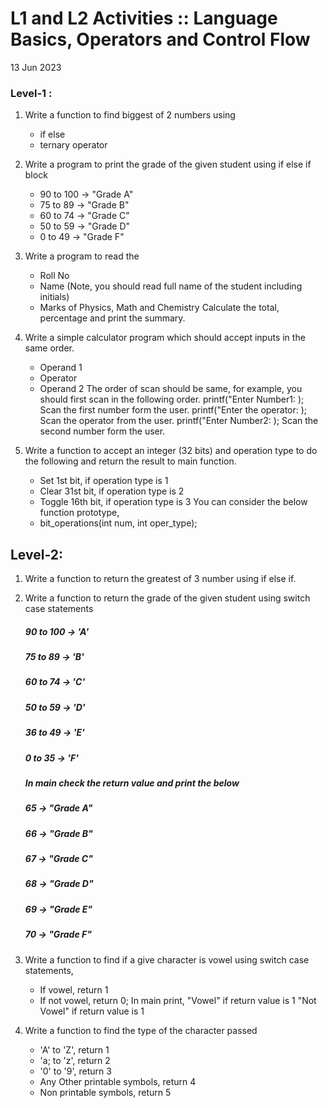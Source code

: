 # L1 and L2 Activities :: Language Basics, Operators and Control Flow

13 Jun 2023
### Level-1 :

1. Write a function to find biggest of 2 numbers using 
    - if else
    - ternary operator

 

2. Write a program to print the grade of the given student using if else if block
    - 90 to 100 -> "Grade A"
    - 75 to 89 -> "Grade B"
    - 60 to 74 -> "Grade C"
    - 50 to 59 -> "Grade D"
    - 0 to 49 -> "Grade F"

 

3. Write a program to read the 
    - Roll No
    - Name (Note, you should read full name of the student including initials)
    - Marks of Physics, Math and Chemistry
    Calculate the total, percentage and print the summary.

 

4. Write a simple calculator program which should accept inputs in the same order.
    - Operand 1
    - Operator
    - Operand 2
The order of scan should be same, for example, you should first scan in the following order.
printf("Enter Number1: );
Scan the first number form the user.
printf("Enter the operator: );
Scan the operator from the user.
printf("Enter Number2: );
Scan the second number form the user.

 

5. Write a function to accept an integer (32 bits) and operation type to do the following and return the result to main function.
    - Set 1st bit, if operation type is 1
    - Clear 31st bit, if operation type is 2
    - Toggle 16th bit, if operation type is 3
   You can consider the below function prototype,
    - bit_operations(int num, int oper_type);

 

 

## Level-2:

1. Write a function to return the greatest of 3 number using if else if.

 

2. Write a function to return the grade of the given student using switch case statements
    ##### 90 to 100 -> 'A'
    ##### 75 to 89 -> 'B'
    ##### 60 to 74 -> 'C'
    ##### 50 to 59 -> 'D'
    ##### 36 to 49 -> 'E'
    ##### 0 to 35 -> 'F'
    ##### In main check the return value and print the below
    ##### 65 -> "Grade A"
    ##### 66 -> "Grade B"
    ##### 67 -> "Grade C"
    ##### 68 -> "Grade D"
    ##### 69 -> "Grade E"
    ##### 70 -> "Grade F"

 

3. Write a function to find if a give character is vowel using switch case statements, 
    - If vowel, return 1
    - If not vowel, return 0;
In main print,
"Vowel" if return value is 1
"Not Vowel" if return value is 1

 

4. Write a function to find the type of the character passed
    - 'A' to 'Z', return 1
    - 'a; to 'z', return 2
    - '0' to '9', return 3
    - Any Other printable symbols, return 4
    - Non printable symbols, return 5 

